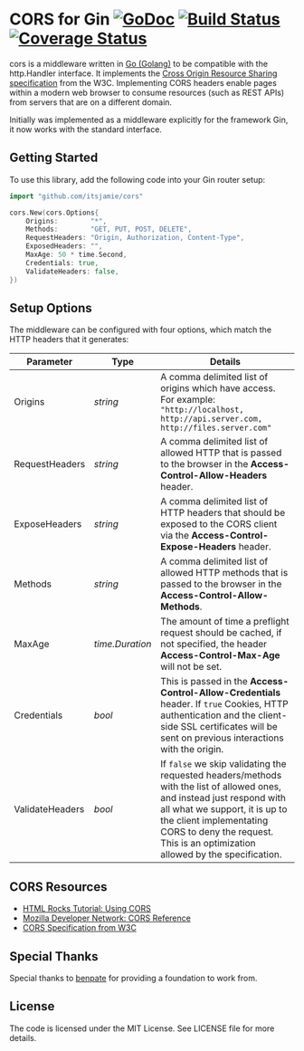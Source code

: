 # CORS for Gin [![GoDoc](https://godoc.org/github.com/itsjamie/cors?status.svg)](https://godoc.org/github.com/itsjamie/cors) [![Build Status](https://travis-ci.org/itsjamie/cors.svg?branch=master)](https://travis-ci.org/itsjamie/cors) [![Coverage Status](https://coveralls.io/repos/itsjamie/cors/badge.svg?branch=master)](https://coveralls.io/r/itsjamie/cors?branch=master)

cors is a middleware written in [Go (Golang)](http://golang.org) to be compatible with the http.Handler interface. It implements the [Cross Origin Resource Sharing specification](http://www.w3.org/TR/cors/) from the W3C.  Implementing CORS headers enable pages within a modern web browser to consume resources (such as REST APIs) from servers that are on a different domain.

Initially was implemented as a middleware explicitly for the framework Gin, it now works with the standard interface.

## Getting Started
To use this library, add the following code into your Gin router setup:

```go
import "github.com/itsjamie/cors"

cors.New(cors.Options{
	Origins:        "*",
	Methods:        "GET, PUT, POST, DELETE",
	RequestHeaders: "Origin, Authorization, Content-Type",
	ExposedHeaders: "",
	MaxAge: 50 * time.Second,
	Credentials: true,
	ValidateHeaders: false,
})
```

## Setup Options
The middleware can be configured with four options, which match the HTTP headers that it generates:

Parameter          | Type            | Details
-------------------|-----------------|----------------------------------
Origins            | *string*        | A comma delimited list of origins which have access. For example: ```"http://localhost, http://api.server.com, http://files.server.com"```
RequestHeaders     | *string*        | A comma delimited list of allowed HTTP  that is passed to the browser in the **Access-Control-Allow-Headers** header.
ExposeHeaders      | *string*        | A comma delimited list of HTTP headers that should be exposed to the CORS client via the **Access-Control-Expose-Headers** header.
Methods            | *string*        | A comma delimited list of allowed HTTP methods that is passed to the browser in the **Access-Control-Allow-Methods**.
MaxAge             | *time.Duration* | The amount of time a preflight request should be cached, if not specified, the header **Access-Control-Max-Age** will not be set.
Credentials        | *bool*          | This is passed in the **Access-Control-Allow-Credentials** header. If ```true``` Cookies, HTTP authentication and the client-side SSL certificates will be sent on previous interactions with the origin.
ValidateHeaders    | *bool*          | If ```false``` we skip validating the requested headers/methods with the list of allowed ones, and instead just respond with all what we support, it is up to the client implementating CORS to deny the request. This is an optimization allowed by the specification. 


## CORS Resources

* [HTML Rocks Tutorial: Using CORS](http://www.html5rocks.com/en/tutorials/cors/)
* [Mozilla Developer Network: CORS Reference](https://developer.mozilla.org/en-US/docs/Web/HTTP/Access_control_CORS)
* [CORS Specification from W3C](http://www.w3.org/TR/cors/)

## Special Thanks
Special thanks to [benpate](https://github.com/benpate) for providing a foundation to work from.

## License
The code is licensed under the MIT License. See LICENSE file for more details.
